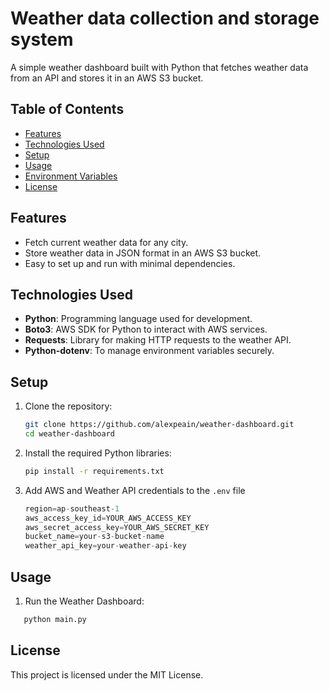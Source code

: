 # Weather data collection and storage system

A simple weather dashboard built with Python that fetches weather data from an API and stores it in an AWS S3 bucket.

## Table of Contents

- [Features](#features)
- [Technologies Used](#technologies-used)
- [Setup](#setup)
- [Usage](#usage)
- [Environment Variables](#environment-variables)
- [License](#license)

## Features

- Fetch current weather data for any city.
- Store weather data in JSON format in an AWS S3 bucket.
- Easy to set up and run with minimal dependencies.

## Technologies Used

- **Python**: Programming language used for development.
- **Boto3**: AWS SDK for Python to interact with AWS services.
- **Requests**: Library for making HTTP requests to the weather API.
- **Python-dotenv**: To manage environment variables securely.

## Setup

1. Clone the repository:

   ```bash
   git clone https://github.com/alexpeain/weather-dashboard.git
   cd weather-dashboard
   ```

2. Install the required Python libraries:

   ```bash
   pip install -r requirements.txt
   ```

3. Add AWS and Weather API credentials to the `.env` file

   ```python
   region=ap-southeast-1
   aws_access_key_id=YOUR_AWS_ACCESS_KEY
   aws_secret_access_key=YOUR_AWS_SECRET_KEY
   bucket_name=your-s3-bucket-name
   weather_api_key=your-weather-api-key

   ```

## Usage

1. Run the Weather Dashboard:

```bash
   python main.py
```

## License

This project is licensed under the MIT License.
